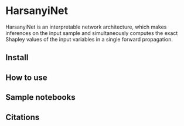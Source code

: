 # HarsanyiNet
HarsanyiNet is an interpretable network architecture, which makes inferences on the input sample and simultaneously computes the exact Shapley values of the input variables in a single forward propagation.

## Install



## How to use






## Sample notebooks




## Citations
